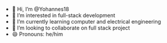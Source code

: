 - 👋 Hi, I’m @Yohannes18
- 👀 I’m interested in full-stack development 
- 🌱 I’m currently learning computer and electrical engineering
- 💞️ I’m looking to collaborate on full stack project
- 😄 Pronouns: he/him
  
<!---
Yohannes18/Yohannes18 is a ✨ special ✨ repository because its `README.md` (this file) appears on your GitHub profile.
You can click the Preview link to take a look at your changes.
--->
